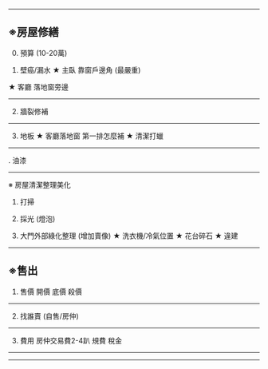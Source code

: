 -------------------------------------------------------------------------------
※房屋修繕
----------------------------------
0. 預算 (10-20萬)

1. 壁癌/漏水
★ 主臥 
  靠窗戶邊角 (最嚴重)
  
★ 客廳
  落地窗旁邊
  
----------------------------------  
2. 牆裂修補
----------------------------------
3. 地板
★ 客廳落地窗 第一排怎麼補
★ 清潔打蠟
----------------------------------
. 油漆

-------------------------------------------------------------------------------
※ 房屋清潔整理美化
1. 打掃

2. 採光 (燈泡)

3. 大門外部綠化整理 (增加賣像)
★ 洗衣機/冷氣位置
★ 花台碎石
★ 違建

-------------------------------------------------------------------------------
※售出
----------------------------------
1. 售價
開價
底價
殺價
----------------------------------
2. 找誰賣 (自售/房仲)
----------------------------------
3. 費用
房仲交易費2-4趴
規費
稅金



-------------------------------------------------------------------------------



-------------------------------------------------------------------------------
